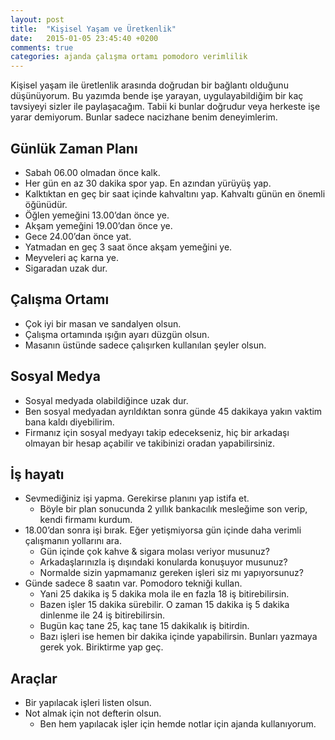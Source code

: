 ```yaml
---
layout: post
title:  "Kişisel Yaşam ve Üretkenlik"
date:   2015-01-05 23:45:40 +0200
comments: true
categories: ajanda çalışma ortamı pomodoro verimlilik
---
```


Kişisel yaşam ile üretlenlik arasında doğrudan bir bağlantı olduğunu düşünüyorum. Bu yazımda bende işe yarayan, uygulayabildiğim bir kaç tavsiyeyi sizler ile paylaşacağım. Tabii ki bunlar doğrudur veya herkeste işe yarar demiyorum. Bunlar sadece nacizhane benim deneyimlerim.

## Günlük Zaman Planı

* Sabah 06.00 olmadan önce kalk.
* Her gün en az 30 dakika spor yap. En azından yürüyüş yap.
* Kalktıktan en geç bir saat içinde kahvaltını yap. Kahvaltı günün en önemli öğünüdür.
* Öğlen yemeğini 13.00’dan önce ye.
* Akşam yemeğini 19.00’dan önce ye.
* Gece 24.00’dan önce yat.
* Yatmadan en geç 3 saat önce akşam yemeğini ye.
* Meyveleri aç karna ye.
* Sigaradan uzak dur.

## Çalışma Ortamı

* Çok iyi bir masan ve sandalyen olsun.
* Çalışma ortamında ışığın ayarı düzgün olsun.
* Masanın üstünde sadece çalışırken kullanılan şeyler olsun.

## Sosyal Medya

* Sosyal medyada olabildiğince uzak dur.
* Ben sosyal medyadan ayrıldıktan sonra günde 45 dakikaya yakın vaktim bana kaldı diyebilirim.
* Firmanız için sosyal medyayı takip edecekseniz, hiç bir arkadaşı olmayan bir hesap açabilir ve takibinizi oradan yapabilirsiniz.

## İş hayatı

* Sevmediğiniz işi yapma. Gerekirse planını yap istifa et.
	* Böyle bir plan sonucunda 2 yıllık bankacılık mesleğime son verip, kendi firmamı kurdum.
* 18.00’dan sonra işi bırak. Eğer yetişmiyorsa gün içinde daha verimli çalışmanın yollarını ara.
	* Gün içinde çok kahve & sigara molası veriyor musunuz?
	* Arkadaşlarınızla iş dışındaki konularda konuşuyor musunuz?
	* Normalde sizin yapmamanız gereken işleri siz mı yapıyorsunuz?
* Günde sadece 8 saatın var. Pomodoro tekniği kullan.
	* Yani 25 dakika iş 5 dakika mola ile en fazla 18 iş bitirebilirsin.
	* Bazen işler 15 dakika sürebilir. O zaman 15 dakika iş 5 dakika dinlenme ile 24 iş bitirebilirsin.
	* Bugün kaç tane 25, kaç tane 15 dakikalık iş bitirdin.
	* Bazı işleri ise hemen bir dakika içinde yapabilirsin. Bunları yazmaya gerek yok. Biriktirme yap geç.

## Araçlar

* Bir yapılacak işleri listen olsun.
* Not almak için not defterin olsun.
	* Ben hem yapılacak işler için hemde notlar için ajanda kullanıyorum.
